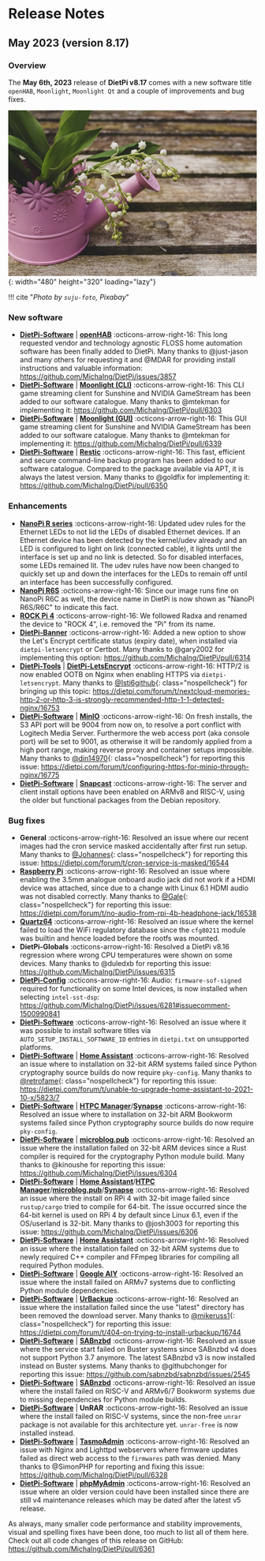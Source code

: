 # Release Notes

## May 2023 (version 8.17)

### Overview

The **May 6th, 2023** release of **DietPi v8.17** comes with a new software title `openHAB`, `Moonlight`, `Moonlight Qt` and a couple of improvements and bug fixes.

![Lilies of the valley](../assets/images/dietpi-release-v8_17.jpg){: width="480" height="320" loading="lazy"}

!!! cite "*Photo by `suju-foto`, Pixabay*"

### New software

- [**DietPi-Software**](../dietpi_tools/software_installation.md#dietpi-software) | [**openHAB**](../software/home_automation.md/#openhab) :octicons-arrow-right-16: This long requested vendor and technology agnostic FLOSS home automation software has been finally added to DietPi. Many thanks to @just-jason and many others for requesting it and @MDAR for providing install instructions and valuable information: <https://github.com/MichaIng/DietPi/issues/3857>
- [**DietPi-Software**](../dietpi_tools/software_installation.md#dietpi-software) | [**Moonlight (CLI)**](../software/gaming.md#moonlight-cli) :octicons-arrow-right-16: This CLI game streaming client for Sunshine and NVIDIA GameStream has been added to our software catalogue. Many thanks to @mtekman for implementing it: <https://github.com/MichaIng/DietPi/pull/6303>
- [**DietPi-Software**](../dietpi_tools/software_installation.md#dietpi-software) | [**Moonlight (GUI)**](../software/gaming.md#moonlight-gui) :octicons-arrow-right-16: This GUI game streaming client for Sunshine and NVIDIA GameStream has been added to our software catalogue. Many thanks to @mtekman for implementing it: <https://github.com/MichaIng/DietPi/pull/6339>
- [**DietPi-Software**](../dietpi_tools/software_installation.md#dietpi-software) | [**Restic**](../software/cloud.md#restic) :octicons-arrow-right-16: This fast, efficient and secure command-line backup program has been added to our software catalogue. Compared to the package available via APT, it is always the latest version. Many thanks to @goldfix for implementing it: <https://github.com/MichaIng/DietPi/pull/6350>

### Enhancements

- [**NanoPi R series**](../hardware.md#nanopi-series-friendlyelec) :octicons-arrow-right-16: Updated udev rules for the Ethernet LEDs to not lid the LEDs of disabled Ethernet devices. If an Ethernet device has been detected by the kernel/udev already and an LED is configured to light on link (connected cable), it lights until the interface is set up and no link is detected. So for disabled interfaces, some LEDs remained lit. The udev rules have now been changed to quickly set up and down the interfaces for the LEDs to remain off until an interface has been successfully configured.
- [**NanoPi R6S**](../hardware.md#nanopi-series-friendlyelec) :octicons-arrow-right-16: Since our image runs fine on NanoPi R6C as well, the device name in DietPi is now shown as "NanoPi R6S/R6C" to indicate this fact.
- [**ROCK Pi 4**](../hardware.md#radxa) :octicons-arrow-right-16: We followed Radxa and renamed the device to "ROCK 4", i.e. removed the "Pi" from its name.
- [**DietPi-Banner**](../dietpi_tools/misc_tools.md#dietpi-banner) :octicons-arrow-right-16: Added a new option to show the Let's Encrypt certificate status (expiry date), when installed via `dietpi-letsencrypt` or Certbot. Many thanks to @gary2002 for implementing this option: <https://github.com/MichaIng/DietPi/pull/6314>
- [**DietPi-Tools**](../dietpi_tools.md) | [**DietPi-LetsEncrypt**](../dietpi_tools/software_installation.md#dietpi-letsencrypt) :octicons-arrow-right-16: HTTP/2 is now enabled OOTB on Nginx when enabling HTTPS via `dietpi-letsencrypt`. Many thanks to [@Isti6github](https://dietpi.com/forum/u/Isti6github){: class="nospellcheck"} for bringing up this topic: <https://dietpi.com/forum/t/nextcloud-memories-http-2-or-http-3-is-strongly-recommended-http-1-1-detected-nginx/16753>
- [**DietPi-Software**](../dietpi_tools/software_installation.md#dietpi-software) | [**MinIO**](../software/cloud.md#minio) :octicons-arrow-right-16: On fresh installs, the S3 API port will be 9004 from now on, to resolve a port conflict with Logitech Media Server. Furthermore the web access port (aka console port) will be set to 9001, as otherwise it will be randomly applied from a high port range, making reverse proxy and container setups impossible. Many thanks to [@din14970](https://dietpi.com/forum/u/din14970){: class="nospellcheck"} for reporting this issue: <https://dietpi.com/forum/t/configuring-https-for-minio-through-nginx/16775>
- [**DietPi-Software**](../dietpi_tools/software_installation.md#dietpi-software) | [**Snapcast**](../software/media.md#snapcast-server) :octicons-arrow-right-16: The server and client install options have been enabled on ARMv8 and RISC-V, using the older but functional packages from the Debian repository.

### Bug fixes

- **General** :octicons-arrow-right-16: Resolved an issue where our recent images had the cron service masked accidentally after first run setup. Many thanks to [@Johannes](https://dietpi.com/forum/u/Johannes){: class="nospellcheck"} for reporting this issue: <https://dietpi.com/forum/t/cron-service-is-masked/16544>
- [**Raspberry Pi**](../hardware.md#raspberry-pi) :octicons-arrow-right-16: Resolved an issue where enabling the 3.5mm analogue onboard audio jack did not work if a HDMI device was attached, since due to a change with Linux 6.1 HDMI audio was not disabled correctly. Many thanks to [@Gale](https://dietpi.com/forum/u/Gale){: class="nospellcheck"} for reporting this issue: <https://dietpi.com/forum/t/no-audio-from-rpi-4b-headphone-jack/16538>
- [**Quartz64**](../hardware.md#pine64) :octicons-arrow-right-16: Resolved an issue where the kernel failed to load the WiFi regulatory database since the `cfg80211` module was builtin and hence loaded before the rootfs was mounted.
- **DietPi-Globals** :octicons-arrow-right-16: Resolved a DietPi v8.16 regression where wrong CPU temperatures were shown on some devices. Many thanks to @duledxb for reporting this issue: <https://github.com/MichaIng/DietPi/issues/6315>
- [**DietPi-Config**](../dietpi_tools/system_configuration.md#dietpi-config) :octicons-arrow-right-16: Audio: `firmware-sof-signed` required for functionality on some Intel devices, is now installed when selecting `intel-sst-dsp`: <https://github.com/MichaIng/DietPi/issues/6281#issuecomment-1500990841>
- [**DietPi-Software**](../dietpi_tools/software_installation.md#dietpi-software) :octicons-arrow-right-16: Resolved an issue where it was possible to install software titles via `AUTO_SETUP_INSTALL_SOFTWARE_ID` entries in `dietpi.txt` on unsupported platforms.
- [**DietPi-Software**](../dietpi_tools/software_installation.md#dietpi-software) | [**Home Assistant**](../software/home_automation.md#home-assistant) :octicons-arrow-right-16: Resolved an issue where to installation on 32-bit ARM systems failed since Python cryptography source builds do now require `pky-config`. Many thanks to [@retrofame](https://dietpi.com/forum/u/retrofame){: class="nospellcheck"} for reporting this issue: <https://dietpi.com/forum/t/unable-to-upgrade-home-assistant-to-2021-10-x/5823/7>
- [**DietPi-Software**](../dietpi_tools/software_installation.md#dietpi-software) | [**HTPC Manager**](../software/bittorrent.md#htpc-manager)/[**Synapse**](../software/social.md#synapse) :octicons-arrow-right-16: Resolved an issue where to installation on 32-bit ARM Bookworm systems failed since Python cryptography source builds do now require `pky-config`.
- [**DietPi-Software**](../dietpi_tools/software_installation.md#dietpi-software) | [**microblog.pub**](../software/social.md#microblogpub) :octicons-arrow-right-16: Resolved an issue where the installation failed on 32-bit ARM devices since a Rust compiler is required for the cryptography Python module build. Many thanks to @kinoushe for reporting this issue: <https://github.com/MichaIng/DietPi/issues/6304>
- [**DietPi-Software**](../dietpi_tools/software_installation.md#dietpi-software) | [**Home Assistant**](../software/home_automation.md#home-assistant)/[**HTPC Manager**](../software/bittorrent.md#htpc-manager)/[**microblog.pub**](../software/social.md#microblogpub)/[**Synapse**](../software/social.md#synapse) :octicons-arrow-right-16: Resolved an issue where the install on RPi 4 with 32-bit image failed since `rustup/cargo` tried to compile for 64-bit. The issue occurred since the 64-bit kernel is used on RPi 4 by default since Linux 6.1, even if the OS/userland is 32-bit. Many thanks to @josh3003 for reporting this issue: <https://github.com/MichaIng/DietPi/issues/6306>
- [**DietPi-Software**](../dietpi_tools/software_installation.md#dietpi-software) | [**Home Assistant**](../software/home_automation.md#home-assistant) :octicons-arrow-right-16: Resolved an issue where the installation failed on 32-bit ARM systems due to newly required C++ compiler and FFmpeg libraries for compiling all required Python modules.
- [**DietPi-Software**](../dietpi_tools/software_installation.md#dietpi-software) | [**Google AIY**](../software/hardware_projects.md#google-aiy) :octicons-arrow-right-16: Resolved an issue where the install failed on ARMv7 systems due to conflicting Python module dependencies.
- [**DietPi-Software**](../dietpi_tools/software_installation.md#dietpi-software) | [**UrBackup**](../software/cloud.md#urbackup) :octicons-arrow-right-16: Resolved an issue where the installation failed since the use "latest" directory has been removed the download server. Many thanks to [@mikeruss1](https://dietpi.com/forum/u/mikeruss1){: class="nospellcheck"} for reporting this issue: <https://dietpi.com/forum/t/404-on-trying-to-install-urbackup/16744>
- [**DietPi-Software**](../dietpi_tools/software_installation.md#dietpi-software) | [**SABnzbd**](../software/bittorrent.md#sabnzbd) :octicons-arrow-right-16: Resolved an issue where the service start failed on Buster systems since SABnzbd v4 does not support Python 3.7 anymore. The latest SABnzbd v3 is now installed instead on Buster systems. Many thanks to @githubchonger for reporting this issue: <https://github.com/sabnzbd/sabnzbd/issues/2545>
- [**DietPi-Software**](../dietpi_tools/software_installation.md#dietpi-software) | [**SABnzbd**](../software/bittorrent.md#sabnzbd) :octicons-arrow-right-16: Resolved an issue where the install failed on RISC-V and ARMv6/7 Bookworm systems due to missing dependencies for Python module builds.
- [**DietPi-Software**](../dietpi_tools/software_installation.md#dietpi-software) | **UnRAR** :octicons-arrow-right-16: Resolved an issue where the install failed on RISC-V systems, since the non-free `unrar` package is not available for this architecture yet. `unrar-free` is now installed instead.
- [**DietPi-Software**](../dietpi_tools/software_installation.md#dietpi-software) | [**TasmoAdmin**](../software/home_automation.md#tasmoadmin) :octicons-arrow-right-16: Resolved an issue with Nginx and Lighttpd webservers where firmware updates failed as direct web access to the `firmwares` path was denied. Many thanks to @SimonPHP for reporting and fixing this issue: <https://github.com/MichaIng/DietPi/pull/6328>
- [**DietPi-Software**](../dietpi_tools/software_installation.md#dietpi-software) | [**phpMyAdmin**](../software/databases.md#phpmyadmin) :octicons-arrow-right-16: Resolved an issue where an older version could have been installed since there are still v4 maintenance releases which may be dated after the latest v5 release.

As always, many smaller code performance and stability improvements, visual and spelling fixes have been done, too much to list all of them here. Check out all code changes of this release on GitHub: <https://github.com/MichaIng/DietPi/pull/6361>
